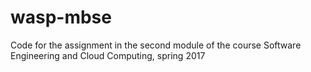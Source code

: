 # wasp-mbse
Code for the assignment in the second module of the course Software Engineering and Cloud Computing, spring 2017
